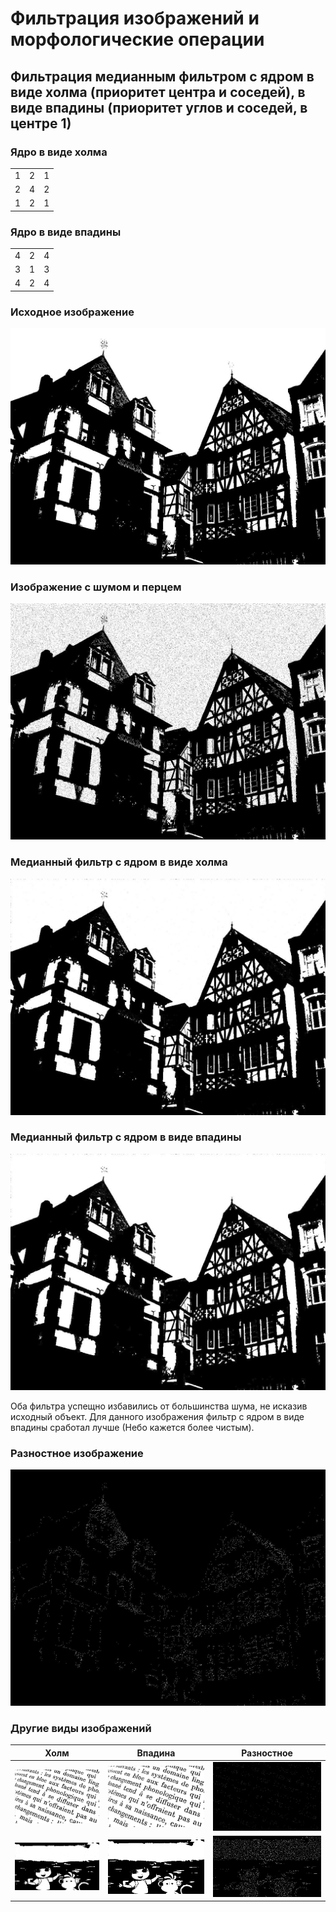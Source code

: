 # Фильтрация изображений и морфологические операции

## Фильтрация медианным фильтром с ядром в виде холма (приоритет центра и соседей), в виде впадины (приоритет углов и соседей, в центре 1)

### Ядро в виде холма

|     |     |     |
| --- | --- | --- |
| 1   | 2   | 1   |
| 2   | 4   | 2   |
| 1   | 2   | 1   |

### Ядро в виде впадины

|     |     |     |
| --- | --- | --- |
| 4   | 2   | 4   |
| 3   | 1   | 3   |
| 4   | 2   | 4   |

### Исходное изображение

![Исходное изображения](houses.jpg)

### Изображение с шумом и перцем

![Изображение с шумом и перцем](houses_salt_0.5_0.05.jpg)

### Медианный фильтр с ядром в виде холма

![Ядро в виде холма](median_hill_0.5_0.05_houses.jpg)

### Медианный фильтр с ядром в виде впадины

![Ядро в виде впадины](median_depression_0.5_0.05_houses_salt.jpg)

Оба фильтра успещно избавились от большинства шума, не исказив исходный объект. Для данного изображения фильтр с ядром в виде впадины сработал лучше (Небо кажется более чистым).

### Разностное изображение

![Ядро в виде впадины](xor_hill_depression_0.5_0.05_houses.jpg)

### Другие виды изображений

| Холм                                                      | Впадина                                                                | Разностное                                                          |
| --------------------------------------------------------- | ---------------------------------------------------------------------- | ------------------------------------------------------------------- |
| ![Ядро в виде холма](median_hill_0.5_0.05_text1_otsu.jpg) | ![Ядро в виде впадины](median_depression_0.5_0.05_text1_otsu_salt.jpg) | ![Ядро в виде впадины](xor_hill_depression_0.5_0.05_text1_otsu.jpg) |
| ![Ядро в виде холма](median_hill_0.5_0.05_dasha_otsu.jpg) | ![Ядро в виде впадины](median_depression_0.5_0.05_dasha_otsu_salt.jpg) | ![Ядро в виде впадины](xor_hill_0.5_0.05_dasha_otsu.jpg)            |
